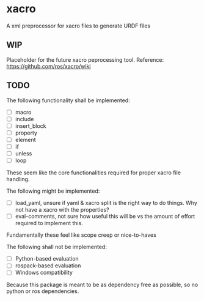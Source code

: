 # xacro
A xml preprocessor for xacro files to generate URDF files

## WIP
Placeholder for the future xacro peprocessing tool. 
Reference: https://github.com/ros/xacro/wiki

## TODO
The following functionality shall be implemented:
- [ ] macro
- [ ] include
- [ ] insert_block
- [ ] property
- [ ] element
- [ ] if
- [ ] unless
- [ ] loop

These seem like the core functionalities required for proper xacro file handling.

The following might be implemented:
- [ ] load_yaml, unsure if yaml & xacro split is the right way to do things. Why not have a xacro with the properties?
- [ ] eval-comments, not sure how useful this will be vs the amount of effort required to implement this.

Fundamentally these feel like scope creep or nice-to-haves

The following shall not be implemented:
- [ ] Python-based evaluation
- [ ] rospack-based evaluation
- [ ] Windows compatibility

Because this package is meant to be as dependency free as possible, so no python or ros dependencies.
